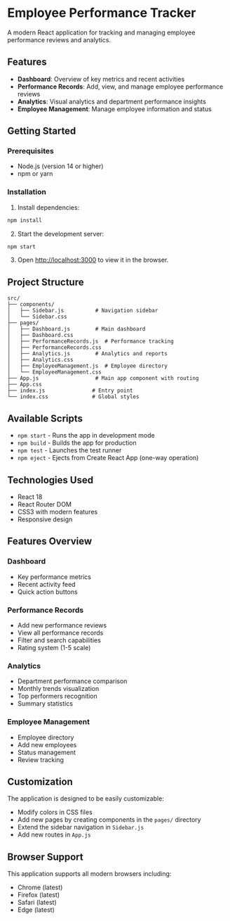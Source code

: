# Employee Performance Tracker

A modern React application for tracking and managing employee performance reviews and analytics.

## Features

- **Dashboard**: Overview of key metrics and recent activities
- **Performance Records**: Add, view, and manage employee performance reviews
- **Analytics**: Visual analytics and department performance insights
- **Employee Management**: Manage employee information and status

## Getting Started

### Prerequisites

- Node.js (version 14 or higher)
- npm or yarn

### Installation

1. Install dependencies:
```bash
npm install
```

2. Start the development server:
```bash
npm start
```

3. Open [http://localhost:3000](http://localhost:3000) to view it in the browser.

## Project Structure

```
src/
├── components/
│   ├── Sidebar.js          # Navigation sidebar
│   └── Sidebar.css
├── pages/
│   ├── Dashboard.js        # Main dashboard
│   ├── Dashboard.css
│   ├── PerformanceRecords.js  # Performance tracking
│   ├── PerformanceRecords.css
│   ├── Analytics.js        # Analytics and reports
│   ├── Analytics.css
│   ├── EmployeeManagement.js  # Employee directory
│   └── EmployeeManagement.css
├── App.js                  # Main app component with routing
├── App.css
├── index.js               # Entry point
└── index.css              # Global styles
```

## Available Scripts

- `npm start` - Runs the app in development mode
- `npm build` - Builds the app for production
- `npm test` - Launches the test runner
- `npm eject` - Ejects from Create React App (one-way operation)

## Technologies Used

- React 18
- React Router DOM
- CSS3 with modern features
- Responsive design

## Features Overview

### Dashboard
- Key performance metrics
- Recent activity feed
- Quick action buttons

### Performance Records
- Add new performance reviews
- View all performance records
- Filter and search capabilities
- Rating system (1-5 scale)

### Analytics
- Department performance comparison
- Monthly trends visualization
- Top performers recognition
- Summary statistics

### Employee Management
- Employee directory
- Add new employees
- Status management
- Review tracking

## Customization

The application is designed to be easily customizable:

- Modify colors in CSS files
- Add new pages by creating components in the `pages/` directory
- Extend the sidebar navigation in `Sidebar.js`
- Add new routes in `App.js`

## Browser Support

This application supports all modern browsers including:
- Chrome (latest)
- Firefox (latest)
- Safari (latest)
- Edge (latest)
